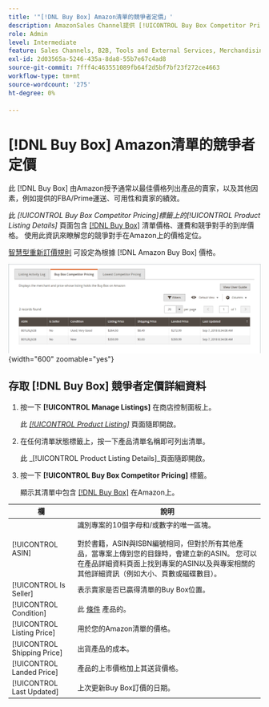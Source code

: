 ```yaml
---
title: '"[!DNL Buy Box] Amazon清單的競爭者定價」'
description: AmazonSales Channel提供 [!UICONTROL Buy Box Competitor Pricing] 標籤來協助您瞭解競爭對手在Amazon上的價格定位。
role: Admin
level: Intermediate
feature: Sales Channels, B2B, Tools and External Services, Merchandising, Integration
exl-id: 2d03565a-5246-435a-8da8-55b7e67c4ad8
source-git-commit: 7fff4c463551089fb64f2d5bf7bf23f272ce4663
workflow-type: tm+mt
source-wordcount: '275'
ht-degree: 0%

---
```


# [!DNL Buy Box] Amazon清單的競爭者定價

此 [!DNL Buy Box] 由Amazon授予通常以最佳價格列出產品的賣家，以及其他因素，例如提供的FBA/Prime運送、可用性和賣家的績效。

此 _[!UICONTROL Buy Box Competitor Pricing]_標籤上的_[!UICONTROL Product Listing Details]_ 頁面包含 [[!DNL Buy Box]](./buy-box-competitor-pricing.md) 清單價格、運費和競爭對手的到岸價格。 使用此資訊來瞭解您的競爭對手在Amazon上的價格定位。

[智慧型重新訂價規則](./intelligent-repricing-rules.md) 可設定為根據 [!DNL Amazon Buy Box] 價格。

![Buy Box競爭者定價詳細資料](assets/amazon-listing-details-buy-box.png){width="600" zoomable="yes"}

## 存取 [!DNL Buy Box] 競爭者定價詳細資料

1. 按一下 **[!UICONTROL Manage Listings]** 在商店控制面板上。

   此 [_[!UICONTROL Product Listing]_](./managing-product-listings.md) 頁面隨即開啟。

1. 在任何清單狀態標籤上，按一下產品清單名稱即可列出清單。

   此 _[!UICONTROL Product Listing Details]_頁面隨即開啟。

1. 按一下 **[!UICONTROL Buy Box Competitor Pricing]** 標籤。

   顯示其清單中包含 [[!DNL Buy Box]](./buy-box-competitor-pricing.md) 在Amazon上。

| 欄 | 說明 |
|-----------------------------|----------------------------------------------------------------------------------------------------------------------------------------------------------------------------------------------------------------------------------------------------------------------------------------------------------------------------------------------------------------------------------------|
| [!UICONTROL ASIN] | 識別專案的10個字母和/或數字的唯一區塊。<br><br>對於書籍，ASIN與ISBN編號相同，但對於所有其他產品，當專案上傳到您的目錄時，會建立新的ASIN。 您可以在產品詳細資料頁面上找到專案的ASIN以及與專案相關的其他詳細資訊（例如大小、頁數或磁碟數目）。 |
| [!UICONTROL Is Seller] | 表示賣家是否已贏得清單的Buy Box位置。 |
| [!UICONTROL Condition] | 此 [條件](./product-listing-condition.md) 產品的。 |
| [!UICONTROL Listing Price] | 用於您的Amazon清單的價格。 |
| [!UICONTROL Shipping Price] | 出貨產品的成本。 |
| [!UICONTROL Landed Price] | 產品的上市價格加上其送貨價格。 |
| [!UICONTROL Last Updated] | 上次更新Buy Box訂價的日期。 |
